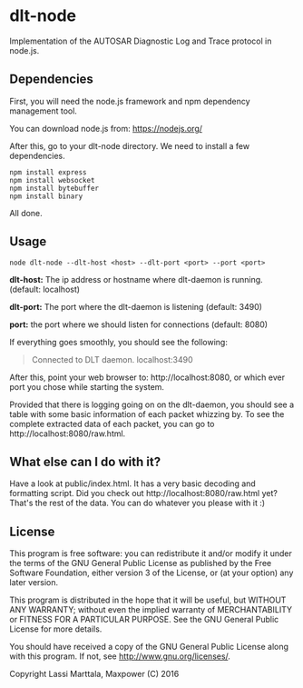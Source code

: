 # dlt-node
Implementation of the AUTOSAR Diagnostic Log and Trace protocol in node.js.

## Dependencies
First, you will need the node.js framework and npm dependency management tool.

You can download node.js from: https://nodejs.org/

After this, go to your dlt-node directory. We need to install a few dependencies.
```
npm install express
npm install websocket
npm install bytebuffer
npm install binary
```
All done.
## Usage
```
node dlt-node --dlt-host <host> --dlt-port <port> --port <port>
```
**dlt-host:** The ip address or hostname where dlt-daemon is running. (default: localhost)

**dlt-port:** The port where the dlt-daemon is listening (default: 3490)

**port:** the port where we should listen for connections (default: 8080)

If everything goes smoothly, you should see the following:

>Connected to DLT daemon. localhost:3490

After this, point your web browser to: http://localhost:8080, or which ever port you chose while starting the system.

Provided that there is logging going on on the dlt-daemon, you should see a table with some basic information of each packet whizzing by.
To see the complete extracted data of each packet, you can go to http://localhost:8080/raw.html.

## What else can I do with it?
Have a look at public/index.html. It has a very basic  decoding and formatting script. Did you check out http://localhost:8080/raw.html yet? That's the rest of the data. You can do whatever you please with it :)

## License
This program is free software: you can redistribute it and/or modify
it under the terms of the GNU General Public License as published by
the Free Software Foundation, either version 3 of the License, or
(at your option) any later version.

This program is distributed in the hope that it will be useful,
but WITHOUT ANY WARRANTY; without even the implied warranty of
MERCHANTABILITY or FITNESS FOR A PARTICULAR PURPOSE.  See the
GNU General Public License for more details.

You should have received a copy of the GNU General Public License
along with this program.  If not, see <http://www.gnu.org/licenses/>.

Copyright Lassi Marttala, Maxpower (C) 2016